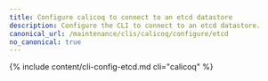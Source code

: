 ```yaml
---
title: Configure calicoq to connect to an etcd datastore
description: Configure the CLI to connect to an etcd datastore.
canonical_url: /maintenance/clis/calicoq/configure/etcd
no_canonical: true
---
```


{% include content/cli-config-etcd.md cli="calicoq" %}


